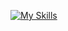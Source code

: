 [![My Skills](https://skillicons.dev/icons?i=html,css,tailwind,js,ts,react,nodejs,express)](https://skillicons.dev)


